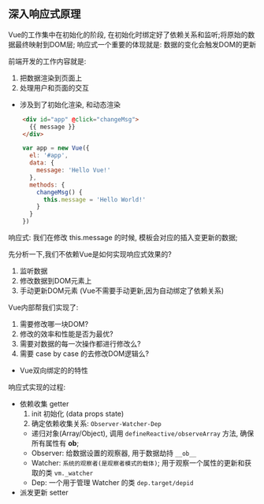 

## 深入响应式原理
Vue的工作集中在初始化的阶段, 在初始化时绑定好了依赖关系和监听;将原始的数据最终映射到DOM层;
响应式一个重要的体现就是: 数据的变化会触发DOM的更新

前端开发的工作内容就是:
1. 把数据渲染到页面上
2. 处理用户和页面的交互
* 涉及到了初始化渲染, 和动态渲染

```html
    <div id="app" @click="changeMsg">
      {{ message }}
    </div>
```
```js
    var app = new Vue({
      el: '#app',
      data: {
        message: 'Hello Vue!'
      },
      methods: {
        changeMsg() {
          this.message = 'Hello World!'
        }
      }
    })
```
响应式: 我们在修改 this.message 的时候, 模板会对应的插入变更新的数据;

先分析一下,我们不依赖Vue是如何实现响应式效果的?
  1. 监听数据
  2. 修改数据到DOM元素上
  3. 手动更新DOM元素 (Vue不需要手动更新,因为自动绑定了依赖关系)

Vue内部帮我们实现了:
  1. 需要修改哪一块DOM?
  2. 修改的效率和性能是否为最优?
  3. 需要对数据的每一次操作都进行修改么?
  4. 需要 case by case 的去修改DOM逻辑么?
  * Vue双向绑定的的特性

响应式实现的过程:
  - 依赖收集 getter
    1. init 初始化 (data props state)
    2. 确定依赖收集关系: `Observer-Watcher-Dep`
    -  递归对象(Array/Object), 调用 `defineReactive/observeArray` 方法, 确保所有属性有 __ob__;
    -  Observer: 给数据设置的观察器, 用于数据劫持 `__ob__`
    -  Watcher:  `系统的观察者(是观察者模式的载体)`; 用于观察一个属性的更新和获取的类 `vm._watcher`
    -  Dep:      一个用于管理 Watcher 的类 `dep.target/depid`
  - 派发更新 setter
